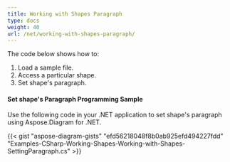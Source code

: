 ```yaml
---
title: Working with Shapes Paragraph
type: docs
weight: 40
url: /net/working-with-shapes-paragraph/
---
```


The code below shows how to:

1. Load a sample file.
1. Access a particular shape.
1. Set shape's paragraph.
#### **Set shape's Paragraph Programming Sample**
Use the following code in your .NET application to set shape's paragraph using Aspose.Diagram for .NET.

{{< gist "aspose-diagram-gists" "efd56218048f8b0ab925efd494227fdd" "Examples-CSharp-Working-Shapes-Working-with-Shapes-SettingParagraph.cs" >}}